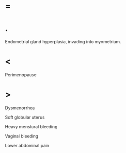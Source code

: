 # =

# .

Endometrial gland hyperplasia, invading into myometrium.

# <

Perimenopause

# >

Dysmenorrhea

Soft globular uterus

Heavy menstural bleeding

Vaginal bleeding

Lower abdominal pain

